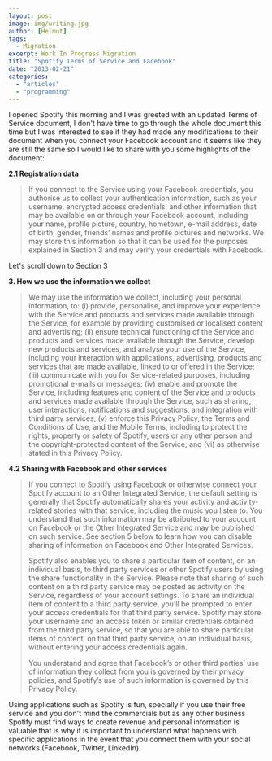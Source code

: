 ```yaml
---
layout: post
image: img/writing.jpg
author: [Helmut]
tags:
  - Migration
excerpt: Work In Progress Migration
title: "Spotify Terms of Service and Facebook"
date: "2013-02-21"
categories: 
  - "articles"
  - "programming"
---
```


I opened Spotify this morning and I was greeted with an updated Terms of Service document, I don't have time to go through the whole document this time but I was interested to see if they had made any modifications to their document when you connect your Facebook account and it seems like they are still the same so I would like to share with you some highlights of the document:

**2.1 Registration data**

> If you connect to the Service using your Facebook credentials, you authorise us to collect your authentication information, such as your username, encrypted access credentials, and other information that may be available on or through your Facebook account, including your name, profile picture, country, hometown, e-mail address, date of birth, gender, friends’ names and profile pictures and networks. We may store this information so that it can be used for the purposes explained in Section 3 and may verify your credentials with Facebook.

Let's scroll down to Section 3

**3\. How we use the information we collect**

> We may use the information we collect, including your personal information, to: (i) provide, personalise, and improve your experience with the Service and products and services made available through the Service, for example by providing customised or localised content and advertising; (ii) ensure technical functioning of the Service and products and services made available through the Service, develop new products and services, and analyse your use of the Service, including your interaction with applications, advertising, products and services that are made available, linked to or offered in the Service; (iii) communicate with you for Service-related purposes, including promotional e-mails or messages; (iv) enable and promote the Service, including features and content of the Service and products and services made available through the Service, such as sharing, user interactions, notifications and suggestions, and integration with third party services; (v) enforce this Privacy Policy, the Terms and Conditions of Use, and the Mobile Terms, including to protect the rights, property or safety of Spotify, users or any other person and the copyright-protected content of the Service; and (vi) as otherwise stated in this Privacy Policy.

**4.2 Sharing with Facebook and other services**

> If you connect to Spotify using Facebook or otherwise connect your Spotify account to an Other Integrated Service, the default setting is generally that Spotify automatically shares your activity and activity-related stories with that service, including the music you listen to. You understand that such information may be attributed to your account on Facebook or the Other Integrated Service and may be published on such service. See section 5 below to learn how you can disable sharing of information on Facebook and Other Integrated Services.
> 
> Spotify also enables you to share a particular item of content, on an individual basis, to third party services or other Spotify users by using the share functionality in the Service. Please note that sharing of such content on a third party service may be posted as activity on the Service, regardless of your account settings. To share an individual item of content to a third party service, you’ll be prompted to enter your access credentials for that third party service. Spotify may store your username and an access token or similar credentials obtained from the third party service, so that you are able to share particular items of content, on that third party service, on an individual basis, without entering your access credentials again.
> 
> You understand and agree that Facebook’s or other third parties’ use of information they collect from you is governed by their privacy policies, and Spotify’s use of such information is governed by this Privacy Policy.

Using applications such as Spotify is fun, specially if you use their free service and you don't mind the commercials but as any other business Spotify must find ways to create revenue and personal information is valuable that is why it is important to understand what happens with specific applications in the event that you connect them with your social networks (Facebook, Twitter, LinkedIn).
